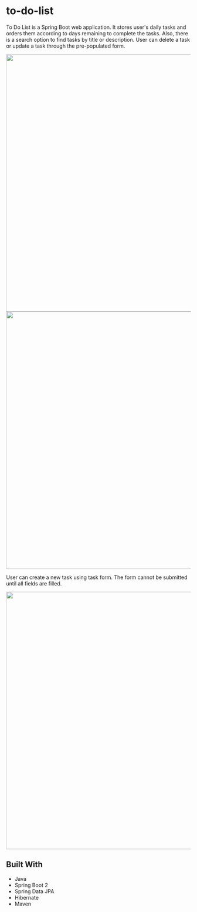 # to-do-list
To Do List is a Spring Boot web application. It stores user's daily tasks and orders them according to days remaining to complete the tasks.
Also, there is a search option to find tasks by title or description. User can delete a task or update a task through the pre-populated form. 

<img src="https://user-images.githubusercontent.com/93772280/150697357-62b910e3-6a84-4e3e-b4f0-2b2573dac60c.PNG" width="700">

<img src="https://user-images.githubusercontent.com/93772280/150697401-b4ef4206-a645-4822-8d49-4fa59189b2f3.PNG" width="700">

User can create a new task using task form. The form cannot be submitted until all fields are filled.

<img src="https://user-images.githubusercontent.com/93772280/150697411-55a03523-4888-4197-b0f2-d50bd73e6419.PNG" width="700">

## Built With
<ul>
  <li>Java</li>
  <li>Spring Boot 2</li>
  <li>Spring Data JPA</li>
  <li>Hibernate</li>
  <li>Maven</li>
</ul>



